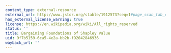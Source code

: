 ```yaml
---
content_type: external-resource
external_url: http://www.jstor.org/stable/1912573?seq=1#page_scan_tab_contents
has_external_license_warning: true
license: https://en.wikipedia.org/wiki/All_rights_reserved
status: ''
title: Bargaining Foundations of Shapley Value
uid: 9f7b5159-6ca5-4e2a-bb2b-f92042846936
wayback_url: ''
---
```

